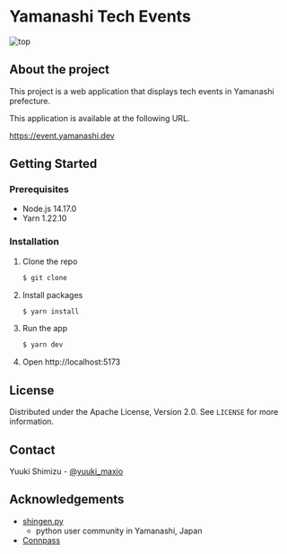 # Yamanashi Tech Events

![top](https://github.com/yuukis/yamanashi-event-frontend/assets/2931035/c27d18ce-bace-49dd-bc7c-5fd95a080548)

## About the project

This project is a web application that displays  tech events in Yamanashi prefecture.

This application is available at the following URL.

https://event.yamanashi.dev

## Getting Started

### Prerequisites

- Node.js 14.17.0
- Yarn 1.22.10

### Installation

1. Clone the repo
   ```sh
   $ git clone
    ```
2. Install packages
    ```sh
    $ yarn install
    ```
3. Run the app
    ```sh
    $ yarn dev
    ```
4. Open http://localhost:5173

## License

Distributed under the Apache License, Version 2.0. See `LICENSE` for more information.

## Contact

Yuuki Shimizu - [@yuuki_maxio](https://x.com/yuuki_maxio) 

## Acknowledgements

* [shingen.py](https://shingenpy.connpass.com)
  - python user community in Yamanashi, Japan
* [Connpass](https://connpass.com)